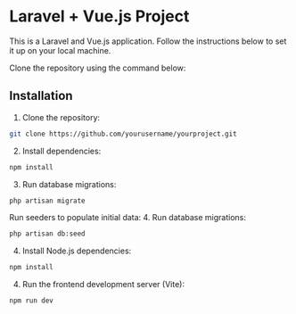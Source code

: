 # Laravel + Vue.js Project

This is a Laravel and Vue.js application. Follow the instructions below to set it up on your local machine.

Clone the repository using the command below:

## Installation
1. Clone the repository:
```bash
git clone https://github.com/yourusername/yourproject.git
```

2. Install dependencies:
```bash
npm install
 ```

3. Run database migrations:
```bash
php artisan migrate
 ```

Run seeders to populate initial data:
4. Run database migrations:
```bash
php artisan db:seed
 ```

4. Install Node.js dependencies:
```bash
npm install
 ```

4. Run the frontend development server (Vite):
```bash
npm run dev
 ```
